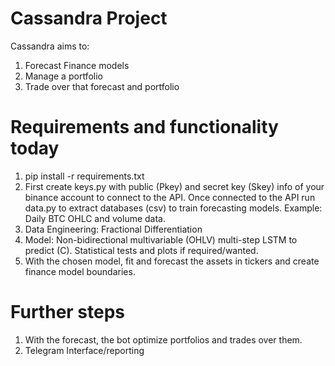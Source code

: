 # Cassandra Project
Cassandra aims to:
1. Forecast Finance models
2. Manage a portfolio
3. Trade over that forecast and portfolio

# Requirements and functionality today
1. pip install -r requirements.txt
2. First create keys.py with public (Pkey) and secret key (Skey) info of your binance account to connect to the API.
Once connected to the API run data.py to extract databases (csv) to train forecasting models.
Example: Daily BTC OHLC and volume data.
3. Data Engineering: Fractional Differentiation
4. Model: Non-bidirectional multivariable (OHLV) multi-step LSTM to predict (C). Statistical tests and plots
if required/wanted.
4. With the chosen model, fit and forecast the assets in tickers and create finance model boundaries.


# Further steps
1. With the forecast, the bot optimize portfolios and trades over them.
2. Telegram Interface/reporting
